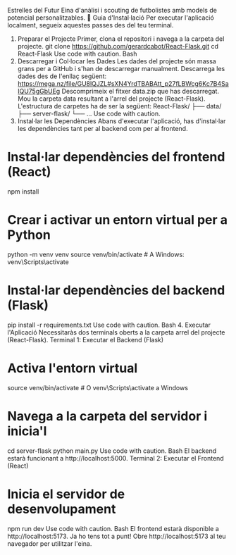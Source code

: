Estrelles del Futur
Eina d'anàlisi i scouting de futbolistes amb models de potencial personalitzables.
🚀 Guia d'Instal·lació
Per executar l'aplicació localment, segueix aquestes passes des del teu terminal.
1. Preparar el Projecte
Primer, clona el repositori i navega a la carpeta del projecte.
git clone https://github.com/gerardcabot/React-Flask.git
cd React-Flask
Use code with caution.
Bash
2. Descarregar i Col·locar les Dades
Les dades del projecte són massa grans per a GitHub i s'han de descarregar manualment.
Descarrega les dades des de l'enllaç següent:
https://mega.nz/file/GU8lQJZL#sXN4YrdTBABAtt_p27fLBWcg6Kc7B4SalQU75gGbUEg
Descomprimeix el fitxer data.zip que has descarregat.
Mou la carpeta data resultant a l'arrel del projecte (React-Flask). L'estructura de carpetes ha de ser la següent:
React-Flask/
├── data/
├── server-flask/
└── ...
Use code with caution.
3. Instal·lar les Dependències
Abans d'executar l'aplicació, has d'instal·lar les dependències tant per al backend com per al frontend.
# Instal·lar dependències del frontend (React)
npm install

# Crear i activar un entorn virtual per a Python
python -m venv venv
source venv/bin/activate  # A Windows: venv\Scripts\activate

# Instal·lar dependències del backend (Flask)
pip install -r requirements.txt
Use code with caution.
Bash
4. Executar l'Aplicació
Necessitaràs dos terminals oberts a la carpeta arrel del projecte (React-Flask).
Terminal 1: Executar el Backend (Flask)
# Activa l'entorn virtual
source venv/bin/activate  # O venv\Scripts\activate a Windows

# Navega a la carpeta del servidor i inicia'l
cd server-flask
python main.py
Use code with caution.
Bash
El backend estarà funcionant a http://localhost:5000.
Terminal 2: Executar el Frontend (React)
# Inicia el servidor de desenvolupament
npm run dev
Use code with caution.
Bash
El frontend estarà disponible a http://localhost:5173.
Ja ho tens tot a punt! Obre http://localhost:5173 al teu navegador per utilitzar l'eina.
